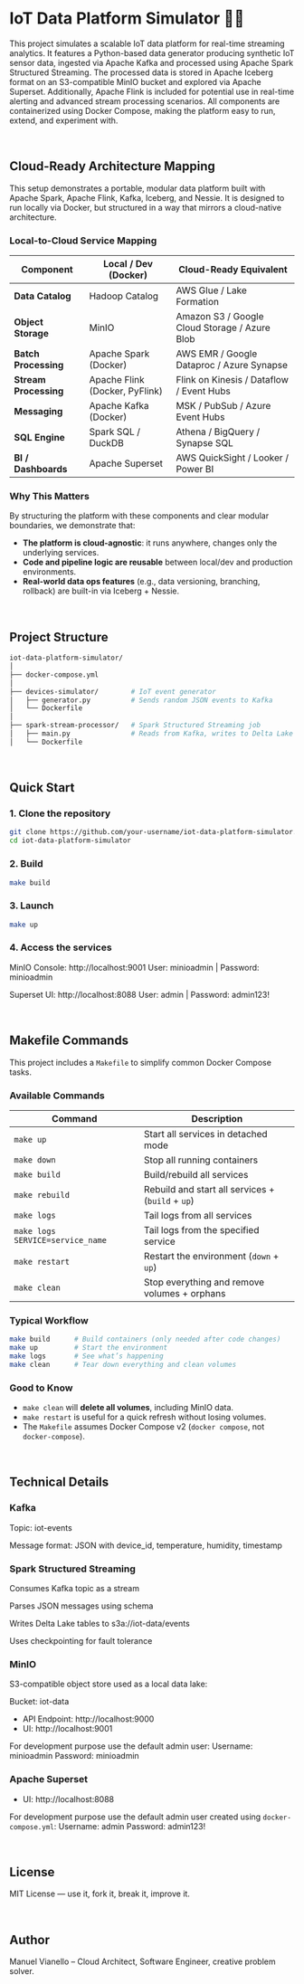 # IoT Data Platform Simulator 🚀📡

This project simulates a scalable IoT data platform for real-time streaming analytics. It features a Python-based data generator producing synthetic IoT sensor data, ingested via Apache Kafka and processed using Apache Spark Structured Streaming. The processed data is stored in Apache Iceberg format on an S3-compatible MinIO bucket and explored via Apache Superset. Additionally, Apache Flink is included for potential use in real-time alerting and advanced stream processing scenarios. All components are containerized using Docker Compose, making the platform easy to run, extend, and experiment with.

<br>

## Cloud-Ready Architecture Mapping

This setup demonstrates a portable, modular data platform built with Apache Spark, Apache Flink, Kafka, Iceberg, and Nessie. It is designed to run locally via Docker, but structured in a way that mirrors a cloud-native architecture.

### Local-to-Cloud Service Mapping

| Component             | Local / Dev (Docker)           | Cloud-Ready Equivalent                        |
| --------------------- | ------------------------------ | --------------------------------------------- |
| **Data Catalog**      | Hadoop Catalog                 | AWS Glue / Lake Formation                     |
| **Object Storage**    | MinIO                          | Amazon S3 / Google Cloud Storage / Azure Blob |
| **Batch Processing**  | Apache Spark (Docker)          | AWS EMR / Google Dataproc / Azure Synapse     |
| **Stream Processing** | Apache Flink (Docker, PyFlink) | Flink on Kinesis / Dataflow / Event Hubs      |
| **Messaging**         | Apache Kafka (Docker)          | MSK / PubSub / Azure Event Hubs               |
| **SQL Engine**        | Spark SQL / DuckDB             | Athena / BigQuery / Synapse SQL               |
| **BI / Dashboards**   | Apache Superset                | AWS QuickSight / Looker / Power BI            |

### Why This Matters

By structuring the platform with these components and clear modular boundaries, we demonstrate that:

- **The platform is cloud-agnostic**: it runs anywhere, changes only the underlying services.
- **Code and pipeline logic are reusable** between local/dev and production environments.
- **Real-world data ops features** (e.g., data versioning, branching, rollback) are built-in via Iceberg + Nessie.

<br>

## Project Structure

```graphql
iot-data-platform-simulator/
│
├── docker-compose.yml
│
├── devices-simulator/        # IoT event generator
│   ├── generator.py          # Sends random JSON events to Kafka
│   └── Dockerfile
│
├── spark-stream-processor/   # Spark Structured Streaming job
│   ├── main.py               # Reads from Kafka, writes to Delta Lake
│   └── Dockerfile
```

<br>

## Quick Start

### 1. Clone the repository

```bash
git clone https://github.com/your-username/iot-data-platform-simulator.git
cd iot-data-platform-simulator
```

### 2. Build

```bash
make build
```

### 3. Launch

```bash
make up
```

### 4. Access the services

MinIO Console: http://localhost:9001
User: minioadmin | Password: minioadmin

Superset UI: http://localhost:8088
User: admin | Password: admin123!

<br>

## Makefile Commands

This project includes a `Makefile` to simplify common Docker Compose tasks.

### Available Commands

| Command                          | Description                                       |
| -------------------------------- | ------------------------------------------------- |
| `make up`                        | Start all services in detached mode               |
| `make down`                      | Stop all running containers                       |
| `make build`                     | Build/rebuild all services                        |
| `make rebuild`                   | Rebuild and start all services + (`build` + `up`) |
| `make logs`                      | Tail logs from all services                       |
| `make logs SERVICE=service_name` | Tail logs from the specified service              |
| `make restart`                   | Restart the environment (`down` + `up`)           |
| `make clean`                     | Stop everything and remove volumes + orphans      |

### Typical Workflow

```bash
make build      # Build containers (only needed after code changes)
make up         # Start the environment
make logs       # See what’s happening
make clean      # Tear down everything and clean volumes
```

### Good to Know

- `make clean` will **delete all volumes**, including MinIO data.
- `make restart` is useful for a quick refresh without losing volumes.
- The `Makefile` assumes Docker Compose v2 (`docker compose`, not `docker-compose`).

<br>

## Technical Details

### Kafka

Topic: iot-events

Message format: JSON with device_id, temperature, humidity, timestamp

### Spark Structured Streaming

Consumes Kafka topic as a stream

Parses JSON messages using schema

Writes Delta Lake tables to s3a://iot-data/events

Uses checkpointing for fault tolerance

### MinIO

S3-compatible object store used as a local data lake:

Bucket: iot-data

- API Endpoint: http://localhost:9000
- UI: http://localhost:9001

For development purpose use the default admin user:
Username: minioadmin
Password: minioadmin

### Apache Superset

- UI: http://localhost:8088

For development purpose use the default admin user created using `docker-compose.yml`:
Username: admin
Password: admin123!

<br>

## License

MIT License — use it, fork it, break it, improve it.

<br>

## Author

Manuel Vianello – Cloud Architect, Software Engineer, creative problem solver.
